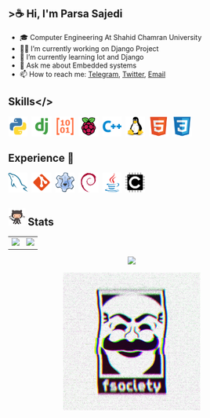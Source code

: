 ## >☕ Hi, I'm Parsa Sajedi
- 🎓  Computer Engineering At Shahid Chamran University
- 👨‍💻  I’m currently working on Django Project
- 📖  I’m currently learning Iot and Django
- 💬 Ask me about Embedded systems
- 📫 How to reach me: [Telegram](https://t.me/young_ice), [Twitter](https://twitter.com/MMD_SIAH), [Email](https://www.gmail.com/parsagorgzan1225@gmail.com)

## Skills</>
<img  title="Python" alt="Python" width="40" src="https://github.com/PKief/vscode-material-icon-theme/blob/main/icons/python.svg"/>&nbsp;
<img  title="Django" alt="Django" width="40" src="https://github.com/PKief/vscode-material-icon-theme/blob/main/icons/django.svg"/>&nbsp;
<img  title="Assembly" alt="Assembly" width="40" src="https://github.com/PKief/vscode-material-icon-theme/blob/main/icons/assembly.svg"/>&nbsp;
<img  title="Raspberrypi" alt="Raspberryp" width="40" src="https://github.com/devicons/devicon/blob/master/icons/raspberrypi/raspberrypi-original.svg"/>&nbsp;
<img  title="C++" alt="C++" width="40" src="https://github.com/PKief/vscode-material-icon-theme/blob/main/icons/cpp.svg"/>&nbsp;
<img  title="Linux" alt="Linux" width="40" src="https://github.com/devicons/devicon/blob/master/icons/linux/linux-original.svg"/>&nbsp;
<img  title="HTML" alt="HTML" width="40" src="https://github.com/devicons/devicon/blob/master/icons/html5/html5-original.svg"/>&nbsp;
<img  title="CSS" alt="CSS" width="40" src="https://github.com/devicons/devicon/blob/master/icons/css3/css3-original.svg"/>&nbsp;

## Experience 🔧
<img  title="Mysql" alt="Mysql" width="40" src="https://github.com/devicons/devicon/blob/master/icons/mysql/mysql-original.svg"/>&nbsp;
<img  title="Git" alt="Git" width="40" src="https://github.com/PKief/vscode-material-icon-theme/blob/main/icons/git.svg"/>&nbsp;
<img  title="Lazarus" alt="Lazarus" width="40" height="40" src="assets/icon/Lazarus.png"/>&nbsp;
<img  title="Debian" alt="Debian" width="40" src="https://github.com/devicons/devicon/blob/master/icons/debian/debian-original.svg"/>&nbsp;
<img  title="Java" alt="Java" width="40" src="https://github.com/devicons/devicon/blob/master/icons/java/java-original.svg"/>&nbsp;
<img  title="Embeddedc" alt="Embeddedc" width="40" src="https://github.com/devicons/devicon/blob/master/icons/embeddedc/embeddedc-original.svg"/>&nbsp;



## <img src="assets/gif/GitHub-logo.gif" width="35px"> **Stats**

<table align="center">
    <tr>
        <td align="center">
            <img  src="https://github-readme-stats.vercel.app/api?username=parsa-black&count_private=true&show_icons=true&include_all_commits=true&hide=contribs,issues&theme=transparent"/>
        </td>
        <td align="center">
            <img  src="https://github-readme-stats.vercel.app/api/top-langs/?username=parsa-black&layout=compact&hide=html,css&theme=transparent"/>
        </td>
    </tr>
</table>

<div width="100%" align="center">
  <img  src="http://github-profile-summary-cards.vercel.app/api/cards/profile-details?username=parsa-black&theme=transparent"/>
</div>

<p align="center"><img width="280" src="assets/gif/fsociety.gif"></p>
